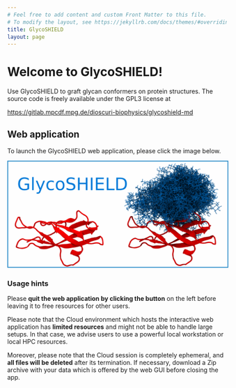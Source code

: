 ```yaml
---
# Feel free to add content and custom Front Matter to this file.
# To modify the layout, see https://jekyllrb.com/docs/themes/#overriding-theme-defaults
title: GlycoSHIELD
layout: page
---
```


# Welcome to GlycoSHIELD!

Use GlycoSHIELD to graft glycan conformers on protein structures.
The source code is freely available under the GPL3 license at

<https://gitlab.mpcdf.mpg.de/dioscuri-biophysics/glycoshield-md>

## Web application

To launch the GlycoSHIELD web application, please click the image below.

<a href="https://notebooks.mpcdf.mpg.de/binder/v2/git/https%3A%2F%2Fgitlab.mpcdf.mpg.de%2Fdioscuri-biophysics%2Fglycoshield-md.git/webapp_online?urlpath=streamlit" target="_blank">
<img src="GSlogo-large.png" style="border:2px solid #3792cb;" alt="GS">
</a>

### Usage hints

Please **quit the web application by clicking the button** on the left before
leaving it to free resources for other users.

Please note that the Cloud environment which hosts the interactive web
application has **limited resources** and might not be able to handle large
setups. In that case, we advise users to use a powerful local workstation or
local HPC resources.

Moreover, please note that the Cloud session is completely ephemeral, and **all
files will be deleted** after its termination. If necessary, download a Zip
archive with your data which is offered by the web GUI before closing the app.

